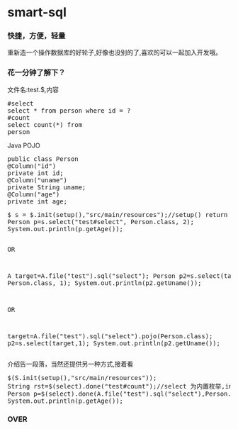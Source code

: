 # smart-sql
<h3>快捷，方便，轻量</h3>
重新造一个操作数据库的好轮子,好像也没别的了,喜欢的可以一起加入开发哦。
<h3>花一分钟了解下？</h3>
文件名:test.$,内容
<pre>
#select
select * from person where id = ?
#count
select count(*) from 
person
</pre>
Java POJO
<pre>
public class Person
@Column("id")
private int id;
@Column("uname")
private String uname;
@Column("age")
private int age;
</pre>
<pre>
$ s = $.init(setup(),"src/main/resources");//setup() return instance of DataSource
Person p=s.select("test#select", Person.class, 2);
System.out.println(p.getAge());


OR

A target=A.file("test").sql("select");
Person p2=s.select(target, Person.class, 1);
System.out.println(p2.getUname());

OR

target=A.file("test").sql("select").pojo(Person.class);
p2=s.select(target,1);
System.out.println(p2.getUname());
</pre>

介绍告一段落，当然还提供另一种方式,接着看<br/>
<pre>
$(S.init(setup(),"src/main/resources"));
String rst=$(select).done("test#count");//select 为内置枚举,insert,delete,update 均支持
Person p=$(select).done(A.file("test").sql("select"),Person.class,2);
System.out.println(p.getAge());
</pre>
<h3>
OVER
</h3>
